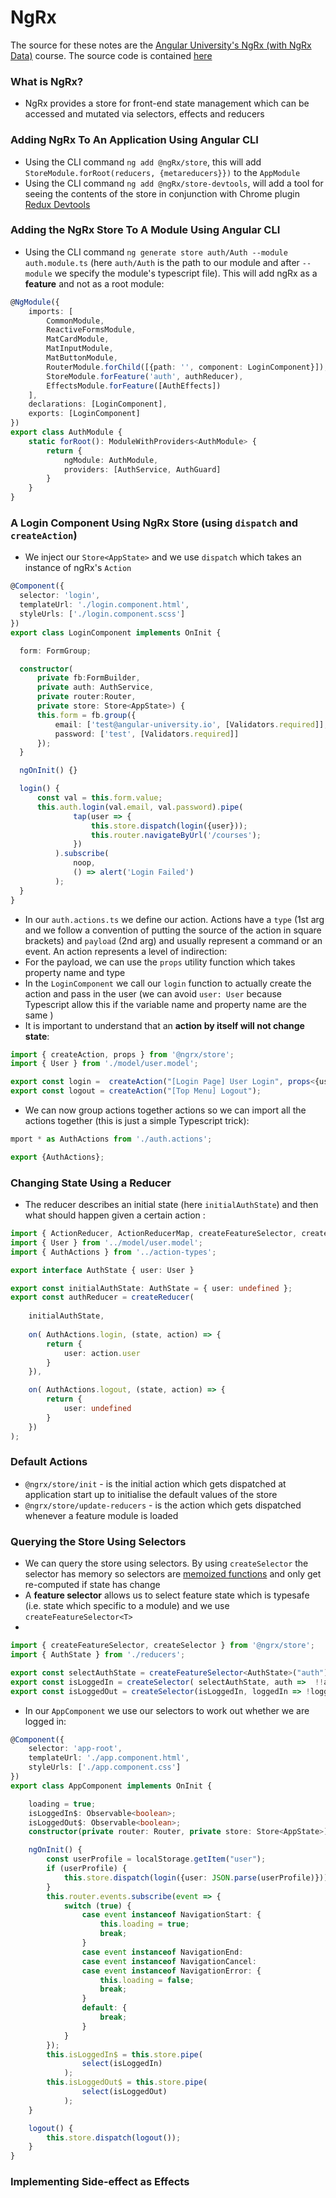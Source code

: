 # NgRx

The source for these notes are the [Angular University's NgRx (with NgRx Data)](https://www.udemy.com/course/ngrx-course) course. The source code is contained [here](https://github.com/angular-university/ngrx-course)

### What is NgRx?
- NgRx provides a store for front-end state management which can be accessed and mutated via selectors, effects and reducers

### Adding NgRx To An Application Using Angular CLI
- Using the CLI command `ng add @ngRx/store`, this will add `StoreModule.forRoot(reducers, {metareducers}})` to the `AppModule`
- Using the CLI command `ng add @ngRx/store-devtools`, will add a tool for seeing the contents of the store in conjunction with Chrome plugin [Redux Devtools](https://chrome.google.com/webstore/detail/redux-devtools/lmhkpmbekcpmknklioeibfkpmmfibljd)

### Adding the NgRx Store To A Module Using Angular CLI

- Using the CLI command `ng generate store auth/Auth --module auth.module.ts` (here `auth/Auth` is the path to our module and after `--module` we specify the module's typescript file). This will add ngRx as a **feature** and not as a root module:

```typescript
@NgModule({
    imports: [
        CommonModule,
        ReactiveFormsModule,
        MatCardModule,
        MatInputModule,
        MatButtonModule,
        RouterModule.forChild([{path: '', component: LoginComponent}]),
        StoreModule.forFeature('auth', authReducer),
        EffectsModule.forFeature([AuthEffects])
    ],
    declarations: [LoginComponent],
    exports: [LoginComponent]
})
export class AuthModule {
    static forRoot(): ModuleWithProviders<AuthModule> {
        return {
            ngModule: AuthModule,
            providers: [AuthService, AuthGuard]
        }
    }
}
```

### A Login Component Using NgRx Store (using `dispatch` and `createAction`)

- We inject our `Store<AppState>` and we use `dispatch` which takes an instance of ngRx's `Action`

```typescript
@Component({
  selector: 'login',
  templateUrl: './login.component.html',
  styleUrls: ['./login.component.scss']
})
export class LoginComponent implements OnInit {

  form: FormGroup;

  constructor(
      private fb:FormBuilder,
      private auth: AuthService,
      private router:Router,
      private store: Store<AppState>) {
      this.form = fb.group({
          email: ['test@angular-university.io', [Validators.required]],
          password: ['test', [Validators.required]]
      });
  }

  ngOnInit() {}

  login() {
      const val = this.form.value;
      this.auth.login(val.email, val.password).pipe(
              tap(user => {
                  this.store.dispatch(login({user}));
                  this.router.navigateByUrl('/courses');
              })
          ).subscribe(
              noop,
              () => alert('Login Failed')
          );
  }
}
```

- In our `auth.actions.ts` we define our action. Actions have a `type` (1st arg and we follow a convention of putting the source of the action in square brackets) and `payload` (2nd arg) and usually represent a command or an event. An action represents a level of indirection:
- For the payload, we can use the `props` utility function which takes property name and type
- In the `LoginComponent` we call our `login` function to actually create the action and pass in the user (we can avoid `user: User` because Typescript allow this if the variable name and property name are the same )
- It is important to understand that an **action by itself will not change state**:

```typescript
import { createAction, props } from '@ngrx/store';
import { User } from './model/user.model';

export const login =  createAction("[Login Page] User Login", props<{user: User}>());
export const logout = createAction("[Top Menu] Logout");
```

- We can now group actions together actions so we can import all the actions together (this is just a simple Typescript trick):

```typescript
mport * as AuthActions from './auth.actions';

export {AuthActions};
```

### Changing State Using a Reducer

- The reducer describes an initial state (here `initialAuthState`) and then what should happen given a certain action :
```typescript
import { ActionReducer, ActionReducerMap, createFeatureSelector, createReducer, createSelector, MetaReducer, on } from '@ngrx/store';
import { User } from '../model/user.model';
import { AuthActions } from '../action-types';

export interface AuthState { user: User }

export const initialAuthState: AuthState = { user: undefined };
export const authReducer = createReducer(
    
    initialAuthState,
    
    on( AuthActions.login, (state, action) => {
        return {
            user: action.user
        }
    }),

    on( AuthActions.logout, (state, action) => {
        return {
            user: undefined
        }
    })
);
```
### Default Actions
- `@ngrx/store/init`  - is the initial action which gets dispatched at application start up to initialise the default values of the store
- `@ngrx/store/update-reducers` - is the action which gets dispatched whenever a feature module is loaded

### Querying the Store Using Selectors

- We can query the store using selectors. By using  `createSelector` the selector has memory so selectors are [memoized functions](https://en.wikipedia.org/wiki/Memoization) and only get re-computed if state has change
- A **feature selector** allows us to select feature state which is typesafe (i.e. state which specific to a module) and we use `createFeatureSelector<T>`
- 
```typescript
import { createFeatureSelector, createSelector } from '@ngrx/store';
import { AuthState } from './reducers';

export const selectAuthState = createFeatureSelector<AuthState>("auth");
export const isLoggedIn = createSelector( selectAuthState, auth =>  !!auth.user);
export const isLoggedOut = createSelector(isLoggedIn, loggedIn => !loggedIn);
```

- In our `AppComponent` we use our selectors to work out whether we are logged in:

```typescript
@Component({
    selector: 'app-root',
    templateUrl: './app.component.html',
    styleUrls: ['./app.component.css']
})
export class AppComponent implements OnInit {

    loading = true;
    isLoggedIn$: Observable<boolean>;
    isLoggedOut$: Observable<boolean>;
    constructor(private router: Router, private store: Store<AppState>) {}

    ngOnInit() {
        const userProfile = localStorage.getItem("user");
        if (userProfile) {
            this.store.dispatch(login({user: JSON.parse(userProfile)}));
        }
        this.router.events.subscribe(event => {
            switch (true) {
                case event instanceof NavigationStart: {
                    this.loading = true;
                    break;
                }
                case event instanceof NavigationEnd:
                case event instanceof NavigationCancel:
                case event instanceof NavigationError: {
                    this.loading = false;
                    break;
                }
                default: {
                    break;
                }
            }
        });
        this.isLoggedIn$ = this.store.pipe(
                select(isLoggedIn)
            );
        this.isLoggedOut$ = this.store.pipe(
                select(isLoggedOut)
            );
    }

    logout() {
        this.store.dispatch(logout());
    }
}
```

### Implementing Side-effect as Effects